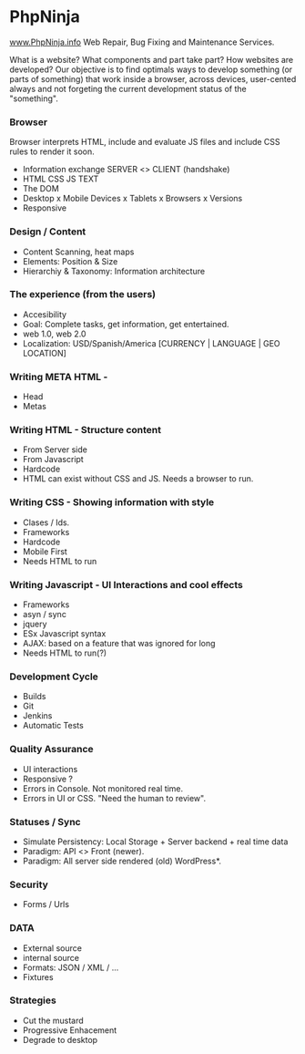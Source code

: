 # PhpNinja
www.PhpNinja.info Web Repair, Bug Fixing and Maintenance Services.

What is a website? What components and part take part? How websites are developed?
Our objective is to find optimals ways to develop something (or parts of something) that work inside a browser, across devices, user-cented always and not forgeting the current development status of the "something".


### Browser
Browser interprets HTML, include and evaluate JS files and include CSS rules to render it soon.

- Information exchange SERVER <> CLIENT (handshake)
- HTML CSS JS TEXT
- The DOM
- Desktop x Mobile Devices x Tablets x Browsers x Versions
- Responsive


### Design / Content
- Content Scanning, heat maps
- Elements: Position & Size
- Hierarchiy & Taxonomy: Information architecture

### The experience (from the users)
- Accesibility
- Goal: Complete tasks, get information, get entertained.
- web 1.0, web 2.0
- Localization: USD/Spanish/America [CURRENCY | LANGUAGE | GEO LOCATION]

### Writing META HTML - 
- Head
- Metas


### Writing HTML - Structure content
- From Server side
- From Javascript
- Hardcode
- HTML can exist without CSS and JS. Needs a browser to run.

### Writing CSS - Showing information with style
- Clases / Ids.
- Frameworks
- Hardcode
- Mobile First
- Needs HTML to run

### Writing Javascript - UI Interactions and cool effects
- Frameworks
- asyn / sync
- jquery 
- ESx Javascript syntax
- AJAX: based on a feature that was ignored for long
- Needs HTML to run(?)

### Development Cycle
- Builds
- Git
- Jenkins
- Automatic Tests

### Quality Assurance
- UI interactions
- Responsive ?
- Errors in Console. Not monitored real time.
- Errors in UI or CSS. "Need the human to review".

### Statuses / Sync
- Simulate Persistency: Local Storage + Server backend + real time data
- Paradigm: API <> Front (newer).
- Paradigm: All server side rendered (old) WordPress*.

### Security
- Forms / Urls

### DATA 
- External source
- internal source 
- Formats: JSON / XML / ...
- Fixtures

### Strategies 
- Cut the mustard 
- Progressive Enhacement
- Degrade to desktop
